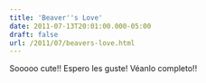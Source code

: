 ```yaml
---
title: 'Beaver''s Love'
date: 2011-07-13T20:01:00.000-05:00
draft: false
url: /2011/07/beavers-love.html
---
```


Sooooo cute!! Espero les guste! Véanlo completo!!
